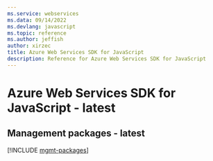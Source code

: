 ```yaml
---
ms.service: webservices
ms.data: 09/14/2022
ms.devlang: javascript
ms.topic: reference
ms.author: jeffish
author: xirzec
title: Azure Web Services SDK for JavaScript
description: Reference for Azure Web Services SDK for JavaScript
---
```

# Azure Web Services SDK for JavaScript - latest

## Management packages - latest
[!INCLUDE [mgmt-packages](web-services-mgmt-index.md)]